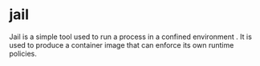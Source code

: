 # jail
Jail is a simple tool used to run a process in a confined environment . It is used to produce a container image that can enforce its own runtime policies.
